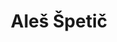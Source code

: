 ---
SICRIS: null
draft: false
fixName: aleš_špetič
lab: null
labPos: null
location: null
mailInfo: ales@spetic.si
officeHours: null
profName: pred. Aleš Špetič
profTitle: Zunanji sodelavec
telephoneInfo: null
title: Aleš Špetič
---